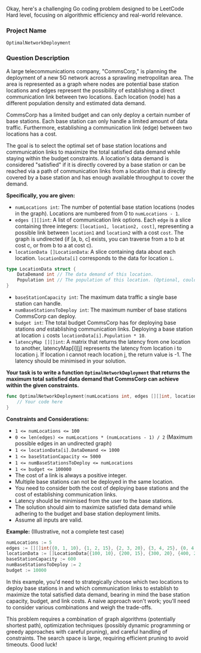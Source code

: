 Okay, here's a challenging Go coding problem designed to be LeetCode Hard level, focusing on algorithmic efficiency and real-world relevance.

### Project Name

```
OptimalNetworkDeployment
```

### Question Description

A large telecommunications company, "CommsCorp," is planning the deployment of a new 5G network across a sprawling metropolitan area. The area is represented as a graph where nodes are potential base station locations and edges represent the possibility of establishing a direct communication link between two locations. Each location (node) has a different population density and estimated data demand.

CommsCorp has a limited budget and can only deploy a certain number of base stations. Each base station can only handle a limited amount of data traffic.  Furthermore, establishing a communication link (edge) between two locations has a cost.

The goal is to select the optimal set of base station locations and communication links to maximize the total satisfied data demand while staying within the budget constraints. A location's data demand is considered "satisfied" if it is directly covered by a base station or can be reached via a path of communication links from a location that *is* directly covered by a base station and has enough available throughput to cover the demand.

**Specifically, you are given:**

*   `numLocations int`: The number of potential base station locations (nodes in the graph). Locations are numbered from 0 to `numLocations - 1`.
*   `edges [][]int`: A list of communication link options. Each `edge` is a slice containing three integers: `[location1, location2, cost]`, representing a possible link between `location1` and `location2` with a cost `cost`. The graph is undirected (if \[a, b, c] exists, you can traverse from a to b at cost c, or from b to a at cost c).
*   `locationData []LocationData`: A slice containing data about each location.  `locationData[i]` corresponds to the data for location `i`.

```go
type LocationData struct {
    DataDemand int // The data demand of this location.
    Population int // The population of this location. (Optional, could be used for prioritization heuristics).
}
```

*   `baseStationCapacity int`: The maximum data traffic a single base station can handle.
*   `numBaseStationsToDeploy int`: The maximum number of base stations CommsCorp can deploy.
*   `budget int`: The total budget CommsCorp has for deploying base stations *and* establishing communication links.  Deploying a base station at location `i` costs `locationData[i].Population * 10`.
*   `latencyMap [][]int`: A matrix that returns the latency from one location to another, latencyMap\[i]\[j]  represents the latency from location i to location j. If location i cannot reach location j, the return value is -1. The latency should be minimised in your solution.

**Your task is to write a function `OptimalNetworkDeployment` that returns the maximum total satisfied data demand that CommsCorp can achieve within the given constraints.**

```go
func OptimalNetworkDeployment(numLocations int, edges [][]int, locationData []LocationData, baseStationCapacity int, numBaseStationsToDeploy int, budget int) int {
    // Your code here
}
```

**Constraints and Considerations:**

*   `1 <= numLocations <= 100`
*   `0 <= len(edges) <= numLocations * (numLocations - 1) / 2` (Maximum possible edges in an undirected graph)
*   `1 <= locationData[i].DataDemand <= 1000`
*   `1 <= baseStationCapacity <= 5000`
*   `1 <= numBaseStationsToDeploy <= numLocations`
*   `1 <= budget <= 100000`
*   The cost of a link is always a positive integer.
*   Multiple base stations can not be deployed in the same location.
*   You need to consider both the cost of deploying base stations and the cost of establishing communication links.
*   Latency should be minimised from the user to the base stations.
*   The solution should aim to maximize satisfied data demand while adhering to the budget and base station deployment limits.
*   Assume all inputs are valid.

**Example:** (Illustrative, not a complete test case)

```go
numLocations := 5
edges := [][]int{{0, 1, 10}, {1, 2, 15}, {2, 3, 20}, {3, 4, 25}, {0, 4, 30}}
locationData := []LocationData{{100, 10}, {200, 15}, {300, 20}, {400, 25}, {500, 30}}
baseStationCapacity := 600
numBaseStationsToDeploy := 2
budget := 10000
```

In this example, you'd need to strategically choose which two locations to deploy base stations in and which communication links to establish to maximize the total satisfied data demand, bearing in mind the base station capacity, budget, and link costs.  A naive approach won't work; you'll need to consider various combinations and weigh the trade-offs.

This problem requires a combination of graph algorithms (potentially shortest path), optimization techniques (possibly dynamic programming or greedy approaches with careful pruning), and careful handling of constraints.  The search space is large, requiring efficient pruning to avoid timeouts. Good luck!
